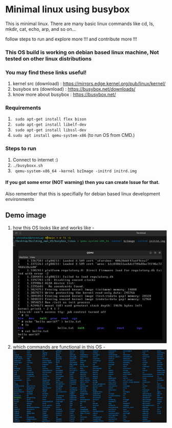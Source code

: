 # Minimal linux using busybox

This is minimal linux. There are many basic linux commands like cd, ls, mkdir, cat, echo, arp, and so on...

follow steps to run and explore more !!! and contribute more !!!

### This OS build is working on debian based linux machine, Not tested on other linux distributions

### You may find these links useful!
1. kernel src (download) : https://mirrors.edge.kernel.org/pub/linux/kernel/
2. busybox srs (download) : https://busybox.net/downloads/
3. know more about busybox : https://busybox.net/

### Requirements
1. ``` sudo apt-get install flex bison```
2. ``` sudo apt-get install libelf-dev```
3. ``` sudo apt-get install libssl-dev```
4. ```sudo apt install qemu-system-x86``` (to run OS from CMD.)

### Steps to run 
1. Connect to internet :)
2. ``` ./busyboxx.sh ``` 
3. ``` qemu-system-x86_64 -kernel bzImage -initrd initrd.img```

#### If you got some error (NOT warning) then you can create Issue for that.
Also remember that this is specifially for debian based linux development environments 

## Demo image 
1. how this OS looks like and works like -
![img1](images/img1.png)
2. which commands are functional in this OS -
![img2](images/img2.png)


